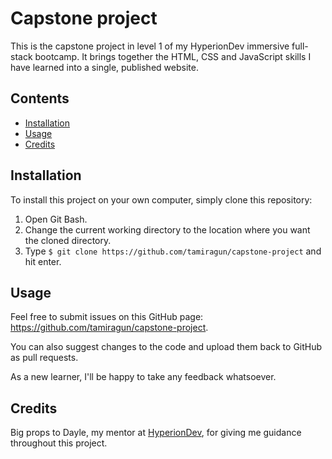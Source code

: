 # Capstone project

This is the capstone project in level 1 of my HyperionDev immersive full-stack bootcamp. It brings together the HTML, CSS and JavaScript skills I have learned into a single, published website.

## Contents
* [Installation](https://github.com/tamiragun/capstone-project#installation)
* [Usage](https://github.com/tamiragun/capstone-project#usage)
* [Credits](https://github.com/tamiragun/capstone-project#credits)

## Installation

To install this project on your own computer, simply clone this repository:
1. Open Git Bash.
2. Change the current working directory to the location where you want the cloned directory.
3. Type ```$ git clone https://github.com/tamiragun/capstone-project``` and hit enter.

## Usage

Feel free to submit issues on this GitHub page: https://github.com/tamiragun/capstone-project.

You can also suggest changes to the code and upload them back to GitHub as pull requests.

As a new learner, I'll be happy to take any feedback whatsoever.

## Credits

Big props to Dayle, my mentor at [HyperionDev](https://www.hyperiondev.com/), for giving me guidance throughout this project.
